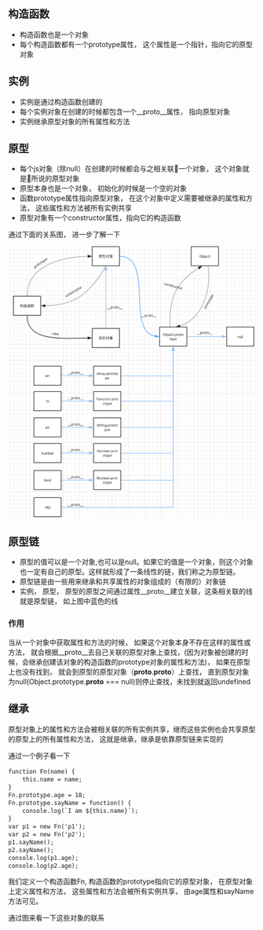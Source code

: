 ## 构造函数
- 构造函数也是一个对象
- 每个构造函数都有一个prototype属性， 这个属性是一个指针，指向它的原型对象
## 实例
- 实例是通过构造函数创建的
- 每个实例对象在创建的时候都包含一个__proto__属性， 指向原型对象
- 实例继承原型对象的所有属性和方法
## 原型
- 每个js对象（除null）在创建的时候都会与之相关联一个对象， 这个对象就是所说的原型对象
- 原型本身也是一个对象， 初始化的时候是一个空的对象
- 函数prototype属性指向原型对象， 在这个对象中定义需要被继承的属性和方法， 这些属性和方法被所有实例共享
- 原型对象有一个constructor属性，指向它的构造函数

通过下面的关系图， 进一步了解一下

![GitHub][github]

[github]: https://github.com/NiuQiaoling/interview/blob/master/img/yuanxing.png "GitHub,Social Coding"

## 原型链
- 原型的值可以是一个对象,也可以是null。如果它的值是一个对象，则这个对象也一定有自己的原型。这样就形成了一条线性的链，我们称之为原型链。
- 原型链是由一些用来继承和共享属性的对象组成的（有限的）对象链
- 实例， 原型， 原型的原型之间通过属性__proto__建立关联，这条相关联的线就是原型链， 如上图中蓝色的线
### 作用
当从一个对象中获取属性和方法的时候， 如果这个对象本身不存在这样的属性或方法， 就会根据__proto__去自己关联的原型对象上查找，(因为对象被创建的时候，会继承创建该对象的构造函数的prototype对象的属性和方法)， 如果在原型上也没有找到， 就会到原型的原型对象（__proto__.__proto__）上查找， 直到原型对象为null(Object.prototype.__proto__ === null)则停止查找，未找到就返回undefined

## 继承
原型对象上的属性和方法会被相关联的所有实例共享，继而这些实例也会共享原型的原型上的所有属性和方法， 这就是继承，继承是依靠原型链来实现的

通过一个例子看一下

    function Fn(name) {
        this.name = name;
    }
    Fn.prototype.age = 18;
    Fn.prototype.sayName = function() {
        console.log(`I am ${this.name}`);
    }
    var p1 = new Fn('p1');
    var p2 = new Fn('p2');
    p1.sayName();
    p2.sayName();
    console.log(p1.age);
    console.log(p2.age);
我们定义一个构造函数Fn, 构造函数的prototype指向它的原型对象， 在原型对象上定义属性和方法， 这些属性和方法会被所有实例共享， 由age属性和sayName方法可见。

通过图来看一下这些对象的联系

